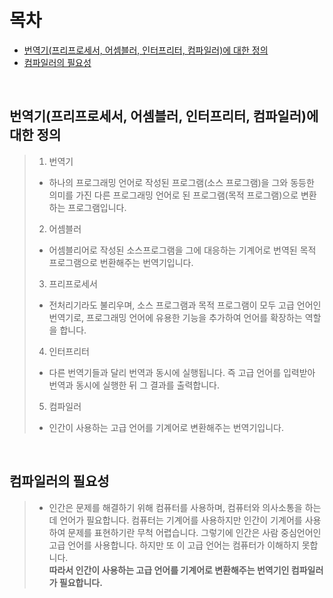 # 목차
- [번역기(프리프로세서, 어셈블러, 인터프리터, 컴파일러)에 대한 정의](#번역기(프리프로세서,-어셈블러,-인터프리터,-컴파일러)에-대한-정의)
- [컴파일러의 필요성](#컴파일러의-필요성)

<br>

## 번역기(프리프로세서, 어셈블러, 인터프리터, 컴파일러)에 대한 정의
> 1. 번역기 
>   - 하나의 프로그래밍 언어로 작성된 프로그램(소스 프로그램)을 그와 동등한 의미를 가진 다른 프로그래밍 언어로 된 프로그램(목적 프로그램)으로 변환하는 프로그램입니다.
> 2. 어셈블러
>   - 어셈블리어로 작성된 소스프로그램을 그에 대응하는 기계어로 번역된 목적 프로그램으로 번환해주는 번역기입니다.
> 3. 프리프로세서
>   - 전처리기라도 불리우며, 소스 프로그램과 목적 프로그램이 모두 고급 언어인 번역기로, 프로그래밍 언어에 유용한 기능을 추가하여 언어를 확장하는 역할을 합니다.
> 4. 인터프리터
>   - 다른 번역기들과 달리 번역과 동시에 실행됩니다. 
> 즉 고급 언어를 입력받아 번역과 동시에 실행한 뒤 그 결과를 출력합니다.
> 5. 컴파일러
>   - 인간이 사용하는 고급 언어를 기계어로 변환해주는 번역기입니다.

<br>

## 컴파일러의 필요성
> - 인간은 문제를 해결하기 위해 컴퓨터를 사용하며, 컴퓨터와 의사소통을 하는데
> 언어가 필요합니다. 컴퓨터는 기계어를 사용하지만 인간이 기계어를 사용하여 문제를
> 표현하기란 무척 어렵습니다. 그렇기에 인간은 사람 중심언어인 고급 언어를 사용합니다.
> 하지만 또 이 고급 언어는 컴퓨터가 이해하지 못합니다. <br>
> **따라서 인간이 사용하는 고급 언어를 기계어로 변환해주는 번역기인 컴파일러가 필요합니다.**